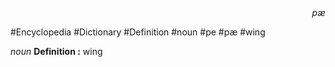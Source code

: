 
<div align="right"><i>pæ</i></div>

#Encyclopedia #Dictionary #Definition #noun #pe #pæ #wing

*noun*
**Definition :** wing